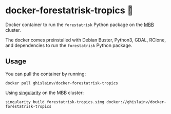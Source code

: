 # docker-forestatrisk-tropics :whale:

Docker container to run the `forestatrisk` Python package on the [MBB](https://mbb.univ-montp2.fr/MBB/index.php) cluster.

The docker comes preinstalled with Debian Buster, Python3, GDAL, RClone, and dependencies to run the
`forestatrisk` Python package.

## Usage

You can pull the container by running: 

```shell
docker pull ghislainv/docker-forestatrisk-tropics
```

Using [singularity](https://sylabs.io/guides/2.6/user-guide/build_a_container.html#downloading-a-existing-container-from-docker-hub) on the MBB cluster:

```shell
singularity build forestatrisk-tropics.simg docker://ghislainv/docker-forestatrisk-tropics
```
